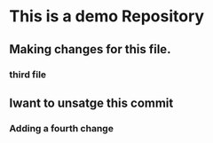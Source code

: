 # This is a demo Repository
## Making changes for this file.
### third file

## Iwant to unsatge this commit
### Adding a fourth change